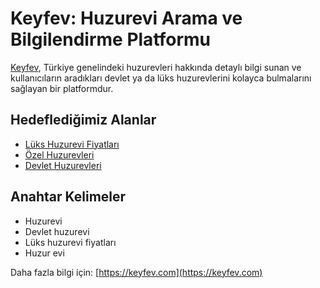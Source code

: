 # Keyfev: Huzurevi Arama ve Bilgilendirme Platformu

[Keyfev](https://keyfev.com), Türkiye genelindeki huzurevleri hakkında detaylı bilgi sunan ve kullanıcıların aradıkları devlet ya da lüks huzurevlerini kolayca bulmalarını sağlayan bir platformdur. 

## Hedeflediğimiz Alanlar
- [Lüks Huzurevi Fiyatları](https://keyfev.com/huzurevleri/turkiye/luks)
- [Özel Huzurevleri](https://keyfev.com/huzurevleri/turkiye/ozel)
- [Devlet Huzurevleri](https://keyfev.com/huzurevleri/turkiye/devlet)

## Anahtar Kelimeler
- Huzurevi
- Devlet huzurevi
- Lüks huzurevi fiyatları
- Huzur evi

Daha fazla bilgi için: [https://keyfev.com](https://keyfev.com)
